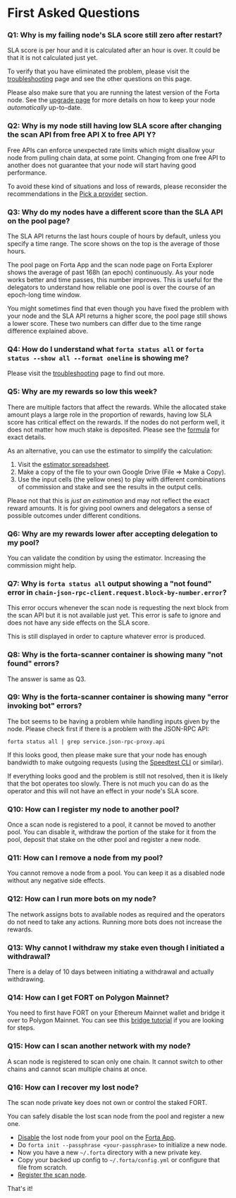 # First Asked Questions

### Q1: Why is my failing node's SLA score still zero after restart?

SLA score is per hour and it is calculated after an hour is over. It could be that it is not calculated just yet.

To verify that you have eliminated the problem, please visit the [troubleshooting](troubleshoot.md) page and see the other questions on this page.

Please also make sure that you are running the latest version of the Forta node. See the [upgrade page](upgrade.md) for more details on how to keep your node _automatically_ up-to-date.

### Q2: Why is my node still having low SLA score after changing the scan API from free API X to free API Y?

Free APIs can enforce unexpected rate limits which might disallow your node from pulling chain data, at some point. Changing from one free API to another does not guarantee that your node will start having good performance.

To avoid these kind of situations and loss of rewards, please reconsider the recommendations in the [Pick a provider](configure.md#pick-a-provider) section.

### Q3: Why do my nodes have a different score than the SLA API on the pool page?

The SLA API returns the last hours couple of hours by default, unless you specify a time range. The score shows on the top is the average of those hours.

The pool page on Forta App and the scan node page on Forta Explorer shows the average of past 168h (an epoch) continuously. As your node works better and time passes, this number improves. This is useful for the delegators to understand how reliable one pool is over the course of an epoch-long time window.

You might sometimes find that even though you have fixed the problem with your node and the SLA API returns a higher score, the pool page still shows a lower score. These two numbers can differ due to the time range difference explained above.

### Q4: How do I understand what `forta status all` or `forta status --show all --format oneline` is showing me?

Please visit the [troubleshooting](troubleshoot.md) page to find out more.

### Q5: Why are my rewards so low this week?

There are multiple factors that affect the rewards. While the allocated stake amount plays a large role in the proportion of rewards, having low SLA score has critical effect on the rewards. If the nodes do not perform well, it does not matter how much stake is deposited. Please see the [formula](../delegated-staking-rewards.md#formula) for exact details.

As an alternative, you can use the estimator to simplify the calculation:

1. Visit the [estimator spreadsheet](https://docs.google.com/spreadsheets/d/11YUl_9yzEygeH8YumAIAB1cf1nsQnrJy84gd90SQTb4/edit).
2. Make a copy of the file to your own Google Drive (File => Make a Copy).
3. Use the input cells (the yellow ones) to play with different combinations of commission and stake and see the results in the output cells.

Please not that this is _just an estimation_ and may not reflect the exact reward amounts. It is for giving pool owners and delegators a sense of possible outcomes under different conditions.

### Q6: Why are my rewards lower after accepting delegation to my pool?

You can validate the condition by using the estimator. Increasing the commission might help.

### Q7: Why is `forta status all` output showing a "not found" error in `chain-json-rpc-client.request.block-by-number.error`?

This error occurs whenever the scan node is requesting the next block from the scan API but it is not available just yet. This error is safe to ignore and does not have any side effects on the SLA score.

This is still displayed in order to capture whatever error is produced.

### Q8: Why is the forta-scanner container is showing many "not found" errors?

The answer is same as Q3.

### Q9: Why is the forta-scanner container is showing many "error invoking bot" errors?

The bot seems to be having a problem while handling inputs given by the node. Please check first if there is a problem with the JSON-RPC API:

```
forta status all | grep service.json-rpc-proxy.api
```

If this looks good, then please make sure that your node has enough bandwidth to make outgoing requests (using the [Speedtest CLI](https://www.speedtest.net/apps/cli) or similar).

If everything looks good and the problem is still not resolved, then it is likely that the bot operates too slowly. There is not much you can do as the operator and this will not have an effect in your node's SLA score.

### Q10: How can I register my node to another pool?

Once a scan node is registered to a pool, it cannot be moved to another pool. You can disable it, withdraw the portion of the stake for it from the pool, deposit that stake on the other pool and register a new node.

### Q11: How can I remove a node from my pool?

You cannot remove a node from a pool. You can keep it as a disabled node without any negative side effects.

### Q12: How can I run more bots on my node?

The network assigns bots to available nodes as required and the operators do not need to take any actions. Running more bots does not increase the rewards.

### Q13: Why cannot I withdraw my stake even though I initiated a withdrawal?

There is a delay of 10 days between initiating a withdrawal and actually withdrawing.

### Q14: How can I get FORT on Polygon Mainnet?

You need to first have FORT on your Ethereum Mainnet wallet and bridge it over to Polygon Mainnet. You can see this [bridge tutorial](../bridging-fort.md) if you are looking for steps.

### Q15: How can I scan another network with my node?

A scan node is registered to scan only one chain. It cannot switch to other chains and cannot scan multiple chains at once.

### Q16: How can I recover my lost node?

The scan node private key does not own or control the staked FORT.

You can safely disable the lost scan node from the pool and register a new one.

- [Disable](../scanner-pools.md#disabling-existing-nodes) the lost node from your pool on the [Forta App](https://app.forta.network).
- Do `forta init --passphrase <your-passphrase>` to initialize a new node.
- Now you have a new `~/.forta` directory with a new private key.
- Copy your backed up config to `~/.forta/config.yml` or configure that file from scratch.
- [Register the scan node](register.md).

That's it!

